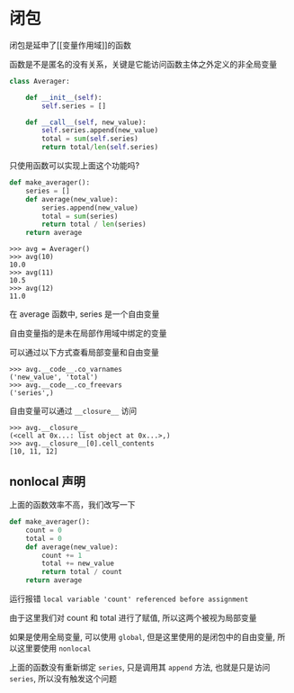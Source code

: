 # 闭包

闭包是延申了[[变量作用域]]的函数

函数是不是匿名的没有关系，关键是它能访问函数主体之外定义的非全局变量

```python
class Averager:

    def __init__(self):
        self.series = []

    def __call__(self, new_value):
        self.series.append(new_value)
        total = sum(self.series)
        return total/len(self.series)
```

只使用函数可以实现上面这个功能吗?

```python
def make_averager():
    series = []
    def average(new_value):
        series.append(new_value)
        total = sum(series)
        return total / len(series)
    return average
```


```
>>> avg = Averager()
>>> avg(10)
10.0
>>> avg(11)
10.5
>>> avg(12)
11.0
```

在 average 函数中, series 是一个自由变量

自由变量指的是未在局部作用域中绑定的变量

可以通过以下方式查看局部变量和自由变量

```
>>> avg.__code__.co_varnames
('new_value', 'total')
>>> avg.__code__.co_freevars
('series',)
```

自由变量可以通过 `__closure__` 访问

```
>>> avg.__closure__
(<cell at 0x...: list object at 0x...>,)
>>> avg.__closure__[0].cell_contents
[10, 11, 12]
```

## nonlocal 声明

上面的函数效率不高，我们改写一下

```py
def make_averager():
    count = 0
    total = 0
    def average(new_value):
        count += 1
        total += new_value
        return total / count
    return average
```

运行报错 `local variable 'count' referenced before assignment`

由于这里我们对 count 和 total 进行了赋值, 所以这两个被视为局部变量

如果是使用全局变量, 可以使用 `global`, 但是这里使用的是闭包中的自由变量, 所以这里要使用 `nonlocal`

上面的函数没有重新绑定 `series`, 只是调用其 `append` 方法, 也就是只是访问 `series`, 所以没有触发这个问题

